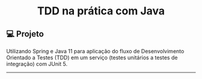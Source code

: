 <h1 align="center">
  TDD na prática com Java
</h1>

## 💻 Projeto

Utilizando Spring e Java 11 para aplicação do fluxo de Desenvolvimento Orientado a Testes (TDD) em um serviço (testes unitários a testes de integração) com JUnit 5.

---
